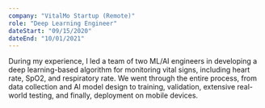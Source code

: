 ```yaml
---
company: "VitalMo Startup (Remote)"
role: "Deep Learning Engineer"
dateStart: "09/15/2020"
dateEnd: "10/01/2021"
---
```


During my experience, I led a team of two ML/AI engineers in developing a deep learning-based algorithm for monitoring vital signs, including heart rate, SpO2, and respiratory rate. We went through the entire process, from data collection and AI model design to training, validation, extensive real-world testing, and finally, deployment on mobile devices.